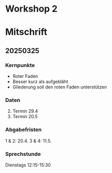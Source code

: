 # Workshop 2
# Mitschrift

## 20250325
### Kernpunkte
- Roter Faden
- Besser kurz als aufgebläht
- Gliederung soll den roten Faden unterstützen

### Daten
2. Termin 29.4
3. Termin 20.5

### Abgabefristen
1 & 2: 20.4.
3 & 4: 11.5.

### Sprechstunde
Dienstags 12:15-15:30
